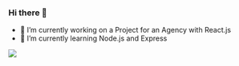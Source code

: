 ### Hi there 👋

<!--
**devwulff/devwulff** is a ✨ _special_ ✨ repository because its `README.md` (this file) appears on your GitHub profile.-->


- 🔭 I’m currently working on a Project for an Agency with React.js
- 🌱 I’m currently learning Node.js and Express
<!--- 👯 I’m looking to collaborate on ...
- 🤔 I’m looking for help with ...

- 📫 How to reach me: 
- 😄 Pronouns: ...
- ⚡ Fun fact: ...
-->

<img align="center" src="https://github-readme-stats.vercel.app/api/top-langs?username=devwulff&theme=dracula&count_private=true" />
